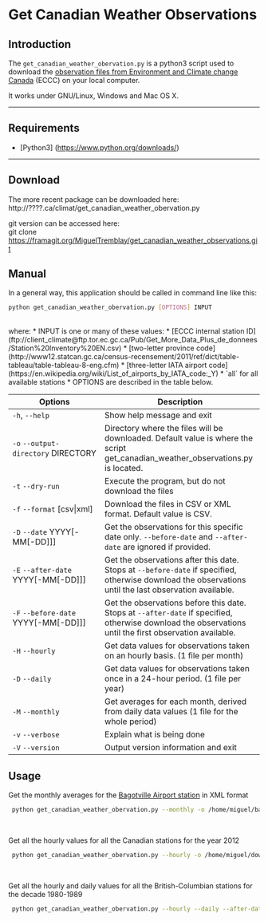 Get Canadian Weather Observations
=============

Introduction
------------

The `get_canadian_weather_obervation.py` is a python3 script used to download the [observation files from Environment and Climate change Canada](http://climate.weather.gc.ca/historical_data/search_historic_data_e.html) (ECCC) on your local computer.

It works under GNU/Linux, Windows and Mac OS X.
___

Requirements
------------

* [Python3] (https://www.python.org/downloads/)

___

Download 
--------
The more recent package can be downloaded here:  
http://????.ca/climat/get_canadian_weather_obervation.py

git version can be accessed here:  
 git clone https://framagit.org/MiguelTremblay/get_canadian_weather_observations.git


Manual
--------
 
In a general way, this application should be called in command line like this:  
```bash
python get_canadian_weather_obervation.py [OPTIONS] INPUT
```
<br />
where:   
* INPUT is one or many of these values:
 * [ECCC internal station ID](ftp://client_climate@ftp.tor.ec.gc.ca/Pub/Get_More_Data_Plus_de_donnees/Station%20Inventory%20EN.csv)
 * [two-letter province code](http://www12.statcan.gc.ca/census-recensement/2011/ref/dict/table-tableau/table-tableau-8-eng.cfm)
 * [three-letter IATA airport code](https://en.wikipedia.org/wiki/List_of_airports_by_IATA_code:_Y)
 * `all` for all available stations
* OPTIONS are described in the table below.

| Options        | Description   |
| ------------- |-------------| 
| `-h`, `--help` | Show help message and exit      | 
| `-o` `--output-directory`&nbsp;DIRECTORY   |Directory where the files will be downloaded. Default value is where the script get_canadian_weather_observations.py is located.      | 
|`-t`  `--dry-run`     |   Execute the program, but do not download the files    | 
|`-f` `--format`&nbsp;[csv&#124;xml]| Download the files in CSV or XML format. Default value is CSV.
|`-D` `--date` YYYY[-MM[-DD]]]| Get the observations for this specific date only.  `--before-date` and  `--after-date` are ignored if provided.
|`-E` `--after-date` YYYY[-MM[-DD]]]| Get the observations after this date. Stops at `--before-date` if specified, otherwise download the observations until the last observation available.
|`-F` `--before-date` YYYY[-MM[-DD]]]| Get the observations before this date. Stops at `--after-date` if specified, otherwise download the observations until the first observation available.
|`-H` `--hourly`| Get data values for observations taken on an hourly basis. (1 file per month)
|`-D` `--daily`| Get data values for observations taken once in a 24-hour period. (1 file per year)
|`-M` `--monthly`| Get averages for each month, derived from daily data values (1 file for the whole period)
|`-v` `--verbose`  | Explain what is being done |
|`-V` `--version`|Output version information and exit|

Usage
-----

Get the monthly averages for the [Bagotville Airport station](https://en.wikipedia.org/wiki/CFB_Bagotville) in XML format
```bash
 python get_canadian_weather_obervation.py --monthly -o /home/miguel/bagotville -f xml YBG
```
<br />

Get all the hourly values for all the Canadian stations for the year 2012
```bash
 python get_canadian_weather_obervation.py --hourly -o /home/miguel/download --date 2012 all
```
<br />

Get all the hourly and daily values for all the British-Columbian stations for the decade 1980-1989
```bash
 python get_canadian_weather_obervation.py --hourly --daily --after-date 1980-01 --before-date 1990-01 -o /home/miguel/download BC
```
<br />


